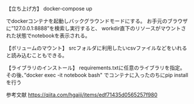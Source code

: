 【立ち上げ方】
docker-compose up 　

でdockerコンテナを起動しバックグラウンドモードにする。
お手元のブラウザに”127.0.0.1:8888”を検索し実行すると、
workdir直下のリソースがマウントされた状態でnotebookを表示される。

【ボリュームのマウント】
srcフォルダに利用したいcsvファイルなどをいれると読み込むこともできる。

【ライブラリのインストール】
requirements.txtに任意のライブラリを指定。
その後、”docker exec -it notebook bash" でコンテナに入ったのちにpip install を行う

参考文献
https://qiita.com/hgaiji/items/edf71435d0565257f980
